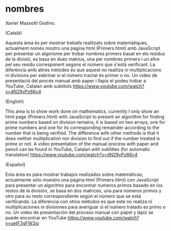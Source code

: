 # nombres

Xavier Massotti Godino.

(Català)

Aquesta àrea és per mostrar treballs realitzats sobre matemàtiques, actualment només mostro una pàgina html (Primers.html) amb JavaScript per presentar un algorisme per trobar nombres primers basat en els residus de la divisió, es basa en dues matrius, una per nombres primers i un altre pel seu residu corresponent segons el número que s'està verificant. La diferència amb altres mètodes és que aquest no realitza ni multiplicacions ni divisions per esbrinar si el número tractat és primer o no.
Un vídeo de presentació del procés manual amb paper i llapis el podeu trobar a YouTube, Catalan amb subtitols https://www.youtube.com/watch?v=dN29vPz66c4


(English)

This area is to show work done on mathematics, currently I only show an html page (Primers.html) with JavaScript to present an algorithm  for finding prime numbers based on division remains, it is based on two arrays, one for prime numbers and one for its corresponding remainder according to the number that is being verified. The difference with other methods is that it does neither multiplication nor division to find out if the number treated is prime or not.
A video presentation of the manual process with paper and pencil can be found in YouTube, Catalan with subtitles (for automatic translation) https://www.youtube.com/watch?v=dN29vPz66c4


(Español)

Esta área es para mostrar trabajos realizados sobre matemáticas, actualmente sólo muestro una página html (Primers.html) con JavaScript para presentar un algoritmo para encontrar numeros primos basado en los restos de la división, se basa en dos matrices, una para números primos y otro para su resto correspondiente según el número que se está verificando. La diferencia con otros métodos es que este no realiza ni multiplicaciones ni divisiones para averiguar si el número tratado es primo o no.
Un vídeo de presentación del proceso manual con papel y lápiz se puede encontrar en YouTube https://www.youtube.com/watch?v=uetF3gFW2jo


